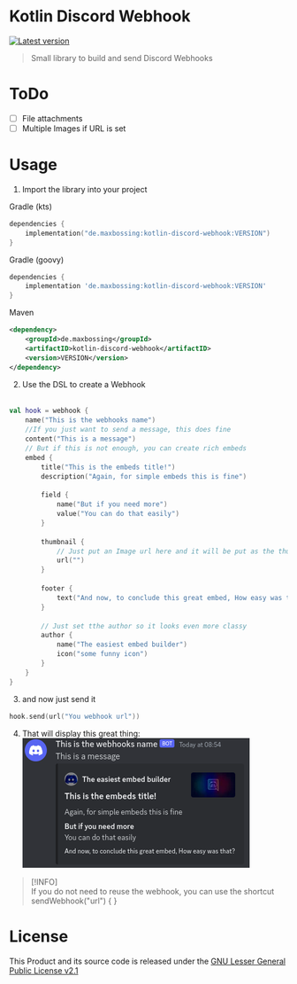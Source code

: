 # Kotlin Discord Webhook
[ ![Latest version](https://img.shields.io/maven-central/v/de.maxbossing/kotlin-discord-webhook?color=pink&label=latest%20version&style=for-the-badge) ](https://repo1.maven.org/maven2/de/maxbossing/kotlin-discord-webhook)
> Small library to build and send Discord Webhooks

# ToDo
* [ ] File attachments
* [ ] Multiple Images if URL is set

# Usage
1. Import the library into your project

Gradle (kts)
```kotlin
dependencies {
    implementation("de.maxbossing:kotlin-discord-webhook:VERSION")
}
```
Gradle (goovy)
```groovy
dependencies {
    implementation 'de.maxbossing:kotlin-discord-webhook:VERSION'
}
```
Maven
```xml
<dependency>
    <groupId>de.maxbossing</groupId>
    <artifactID>kotlin-discord-webhook</artifactID>
    <version>VERSION</version>
</dependency>
```

2. Use the DSL to create a Webhook
```kotlin

val hook = webhook {
    name("This is the webhooks name")
    //If you just want to send a message, this does fine
    content("This is a message")
    // But if this is not enough, you can create rich embeds 
    embed {
        title("This is the embeds title!")
        description("Again, for simple embeds this is fine")
        
        field {
            name("But if you need more")
            value("You can do that easily")
        }
        
        thumbnail {
            // Just put an Image url here and it will be put as the thumbnail
            url("")
        }
        
        footer {
            text("And now, to conclude this great embed, How easy was that?")
        }
        
        // Just set tthe author so it looks even more classy
        author {
            name("The easiest embed builder")
            icon("some funny icon")
        }
    }
}
```
3. and now just send it
```kotlin
hook.send(url("You webhook url"))
```
4. That will display this great thing:  
![img](assets/webhook.png)

> [!INFO]  
> If you do not need to reuse the webhook, you can use the shortcut sendWebhook("url") {  } 
>

# License
This Product and its source code is released under the [GNU Lesser General Public License v2.1](LICENSE.md)